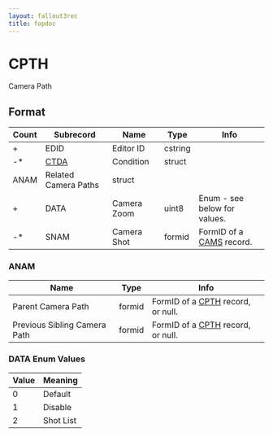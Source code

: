 ```yaml
---
layout: fallout3rec
title: fopdoc
---
```

CPTH
====

Camera Path

## Format

Count | Subrecord | Name | Type | Info
------|-------|------|------|-----
+ | EDID | Editor ID | cstring |
-* | [CTDA](Subrecords/CTDA.md) | Condition | struct |
 | ANAM | Related Camera Paths | struct |
+ | DATA | Camera Zoom | uint8 | Enum - see below for values.
-* | SNAM | Camera Shot | formid | FormID of a [CAMS](CAMS.md) record.

### ANAM

Name | Type | Info
-----|------|-----
Parent Camera Path | formid | FormID of a [CPTH](CPTH.md) record, or null.
Previous Sibling Camera Path | formid | FormID of a [CPTH](CPTH.md) record, or null.

### DATA Enum Values

Value | Meaning
------|--------
0 | Default
1 | Disable
2 | Shot List
